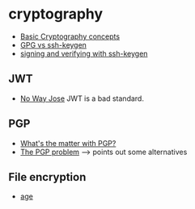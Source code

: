 # cryptography

* [Basic Cryptography concepts](https://paragonie.com/blog/2015/08/you-wouldnt-base64-a-password-cryptography-decoded)
* [GPG vs ssh-keygen](https://blog.sigstore.dev/ssh-is-the-new-gpg-74b3c6cc51c0)
* [signing and verifying with ssh-keygen](https://blog.sigstore.dev/ssh-is-the-new-gpg-74b3c6cc51c0)

## JWT
* [No Way Jose](https://paragonie.com/blog/2017/03/jwt-json-web-tokens-is-bad-standard-that-everyone-should-avoid) JWT is a bad standard. 

## PGP
* [What's the matter with PGP?](https://blog.cryptographyengineering.com/2014/08/13/whats-matter-with-pgp/)
* [The PGP problem](https://latacora.micro.blog/2019/07/16/the-pgp-problem.html) --> points out some alternatives

## File encryption
* [age](https://github.com/FiloSottile/age)
